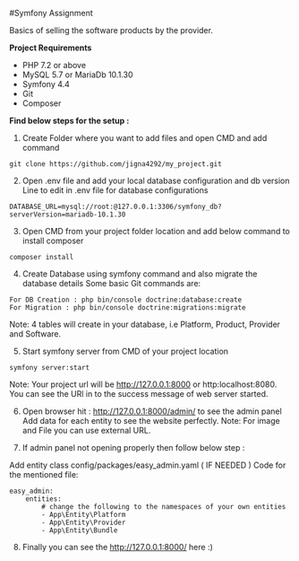 #Symfony Assignment

Basics of selling the software products by the provider.

**Project Requirements**

* PHP 7.2 or above
* MySQL 5.7 or MariaDb 10.1.30
* Symfony 4.4
* Git
* Composer

**Find below steps for the setup :**

1) Create Folder where you want to add files and open CMD and add command
```
git clone https://github.com/jigna4292/my_project.git
```

2) Open .env file and add your local database configuration and db version
Line to edit in .env file for database configurations
```
DATABASE_URL=mysql://root:@127.0.0.1:3306/symfony_db?serverVersion=mariadb-10.1.30
```

3) Open CMD from your project folder location and add below command to install composer
```
composer install
```

4) Create Database using symfony command and also migrate the database details
Some basic Git commands are:
```
For DB Creation : php bin/console doctrine:database:create
For Migration : php bin/console doctrine:migrations:migrate
```
Note: 4 tables will create in your database, i.e Platform, Product, Provider and Software.

5) Start symfony server from CMD of your project location
```
symfony server:start
```
Note: Your project url will be http://127.0.0.1:8000 or http:localhost:8080. You can see the URl in to the success message of web server started. 

6) Open browser hit : http://127.0.0.1:8000/admin/ to see the admin panel
Add data for each entity to see the website perfectly. 
Note: For image and File you can use external URL. 

7)  If admin panel not opening properly then follow below step :

Add entity class config/packages/easy_admin.yaml ( IF NEEDED )
Code for the mentioned file:
```
easy_admin:
    entities:
        # change the following to the namespaces of your own entities
        - App\Entity\Platform
        - App\Entity\Provider
        - App\Entity\Bundle
```

8) Finally you can see the http://127.0.0.1:8000/ here :)